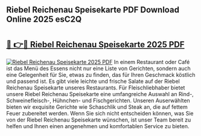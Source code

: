 ## Riebel Reichenau Speisekarte PDF Download Online 2025 esC2Q

# <h2><a href="http://gccyc5.nevu.top/?p=Riebel+Reichenau+Speisekarte">🔗 👉🔴 Riebel Reichenau Speisekarte 2025 PDF</a></h2>

[![Riebel Reichenau Speisekarte 2025 PDF](https://i.imgur.com/dBaPXMq.png)](http://gccyc5.nevu.top/?p=Riebel+Reichenau+Speisekarte)
In einem Restaurant oder Café ist das Menü des Essens nicht nur eine Liste von Gerichten, sondern auch eine Gelegenheit für Sie, etwas zu finden, das für Ihren Geschmack köstlich und passend ist. Es gibt viele leichte und frische Salate auf der Riebel Reichenau Speisekarte unseres Restaurants. Für Fleischliebhaber bietet unsere Riebel Reichenau Speisekarte eine umfangreiche Auswahl an Rind-, Schweinefleisch-, Hühnchen- und Fischgerichten. Unseren Auserwählten bieten wir exquisite Gerichte wie Schaschlik und Steak an, die auf fettem Feuer zubereitet werden. Wenn Sie sich nicht entscheiden können, was Sie von der Riebel Reichenau Speisekarte wünschen, ist unser Team bereit zu helfen und Ihnen einen angenehmen und komfortablen Service zu bieten.
